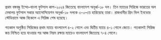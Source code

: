 প্রথম বঙ্গবন্ধু ইন্দো–বাংলা ফুটসাল কাপ-২০২৪ জিতেছে বাংলাদেশ অনূর্ধ্ব-১৮ দল। তিন ম্যাচের সিরিজে ভারতের অল মেঘালয় ফুটসাল সকার অ্যাসোসিয়েশন অনূর্ধ্ব-১৮ দলকে ৩-০–তে হারিয়েছে তারা। রাজধানীর গ্রিন ভিল ইনডোর স্টেডিয়ামে আজ বিকেলে এ সিরিজ শেষ হয়েছে।

গতকাল অনুষ্ঠিত সিরিজের প্রথম ম্যাচে বাংলাদেশ ৪-২ গোলে এবং দ্বিতীয় ম্যাচে ৪-১ গোলে জেতে। গতকালই সিরিজ জয় নিশ্চিত হয়ে যাওয়ার পর আজ নিয়ম রক্ষার ম্যাচেও বাংলাদেশ জিতেছে ৭-৪ গোলে।
